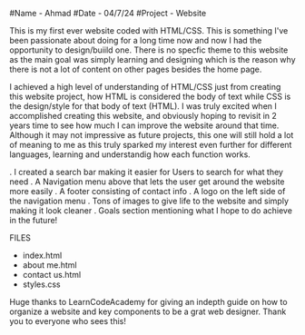 #Name - Ahmad 
#Date - 04/7/24 
#Project - Website

This is my first ever website coded with HTML/CSS. This is something I've been passionate about doing for a long time now and now I had the opportunity to design/buiild one. There is no specfic theme to this website as the main goal was simply learning and designing 
which is the reason why there is not a lot of content on other pages besides the home page. 

I achieved a high level of understanding of HTML/CSS just from creating this website project, how HTML is considered the body of text while CSS is the design/style for that body of text (HTML). I was truly excited when I accomplished creating this website, and obviously hoping to revisit in 2 years time to see how much I can improve the website around that time. Although it may not impressive as future projects, this one will still hold a lot of meaning to me as this truly sparked my interest even further for different languages, learning and understandig how each function works.

. I created a search bar making it easier for Users to search for what they need
. A Navigation menu above that lets the user get around the website more easily
. A footer consisting of contact info 
. A logo on the left side of the navigation menu
. Tons of images to give life to the website and simply making it look cleaner
. Goals section mentioning what I hope to do achieve in the future!

FILES

- index.html
- about me.html
- contact us.html
- styles.css

Huge thanks to LearnCodeAcademy for giving an indepth guide on how to organize a website and key components to be a grat web designer. Thank you to everyone who sees this!
